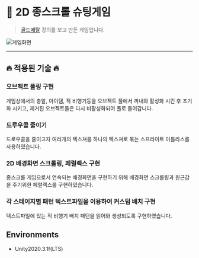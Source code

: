 # 🚀 2D 종스크롤 슈팅게임

> [골드메탈](https://www.youtube.com/watch?v=dnMVMBVpgYA) 강의를 보고 만든 게임입니다.

![게임화면](https://user-images.githubusercontent.com/67315288/118753414-e79bf280-b89f-11eb-9e06-7870d9b4f2dd.png)

---

## 🔥 적용된 기술 🔥

### 오브젝트 풀링 구현

게임상에서의 총알, 아이템, 적 비행기등을 오브젝트 풀에서 꺼내와 활성화 시킨 후 초기화 시키고, 제거된 오브젝트들은 다시 비활성화되어 풀로 들어갑니다.

### 드루우콜 줄이기

드로우콜을 줄이고자 여러개의 텍스쳐를 하나의 텍스쳐로 묶는 스프라이트 아틀라스를 사용하였습니다.

### 2D 배경화면 스크롤링, 페럴렉스 구현

종스크롤 게임으로서 연속되는 배경화면을 구현하기 위해 배경화면 스크롤링과 원근감을 주기위한 페럴렉스를 구현하였습니다.

### 각 스테이지별 패턴 텍스트파일을 이용하여 커스텀 배치 구현

텍스트파일에 있는 적 비행기 배치 패턴을 읽어와 생성되도록 구현하였습니다.

## Environments

- Unity2020.3.1f(LTS)
